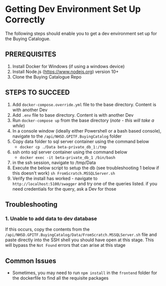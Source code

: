 # Getting Dev Environment Set Up Correctly

The following steps should enable you to get a dev environment set up for the Buying Catalogue.

## PREREQUISITES
1. Install Docker for Windows (if using a windows device)
2. Install Node.js (https://www.nodejs.org) version 10+
3. Clone the Buying Catalogue Repo

## STEPS TO SUCCEED
1. Add `docker-compose.override.yml` file to the base directory. Content is with another Dev
2. Add `.env` file to base directory. Content is with another Dev
3. Run `docker-compose up` from the base directory (_note - this will take a while_)
4. In a console window (ideally either Powershell or a bash based console), navigate to the `/api/NHSD.GPITF.BuyingCatalog` folder
5. Copy data folder to sql server container using the command below
    - `docker cp ./Data beta-private_db_1:/tmp`
6. ssh onto sql server container using the command below
    - `docker exec -it beta-private_db_1 /bin/bash`
7. in the ssh session, navigate to /tmp/Data
8. Execute the below script to setup the db (see troubleshooting 1 below if this doesn't work)
    `sh FromScratch.MSSQLServer.sh`
9. Verify the install has worked - navigate to `http://localhost:5100/swagger` and try one of the queries listed. if you need credentials for the query, ask a Dev for those

## Troubleshooting

### 1. Unable to add data to dev database
If this occurs, copy the contents from the `/api/NHSD.GPITF.BuyingCatalog/Data/FromScratch.MSSQLServer.sh` file and paste directly into the SSH shell you should have open at this stage. This will bypass the `Not Found` errors that can arise at this stage

## Common Issues
- Sometimes, you may need to run `npm install` in the `frontend` folder for the dockerfile to find all the requisite packages